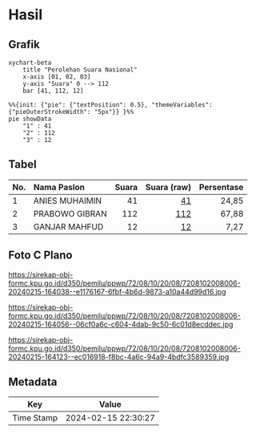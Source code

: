 # Hasil

## Grafik

```mermaid
xychart-beta
    title "Perolehan Suara Nasional"
    x-axis [01, 02, 03]
    y-axis "Suara" 0 --> 112
    bar [41, 112, 12]
```

```mermaid
%%{init: {"pie": {"textPosition": 0.5}, "themeVariables": {"pieOuterStrokeWidth": "5px"}} }%%
pie showData
    "1" : 41
    "2" : 112
    "3" : 12
```

## Tabel

| No. | Nama Paslon    | Suara | Suara (raw) | Persentase |
|:--- |:-------------- | -----:| -----------:| ----------:|
| 1   | ANIES MUHAIMIN | 41    | [41][p-1]   | 24,85      |
| 2   | PRABOWO GIBRAN | 112   | [112][p-2]  | 67,88      |
| 3   | GANJAR MAHFUD  | 12    | [12][p-3]   | 7,27       |


[p-1]: https://github.com/gigit-pemilu/pemilu-2024/blob/main/pilpres/hitung-suara/sub/72-sulawesi-tengah/sub/08-parigi-moutong/sub/10-tinombo-selatan/sub/2008-sigega-bersehati/sub/006-tps/sub/paslon-1.txt
[p-2]: https://github.com/gigit-pemilu/pemilu-2024/blob/main/pilpres/hitung-suara/sub/72-sulawesi-tengah/sub/08-parigi-moutong/sub/10-tinombo-selatan/sub/2008-sigega-bersehati/sub/006-tps/sub/paslon-2.txt
[p-3]: https://github.com/gigit-pemilu/pemilu-2024/blob/main/pilpres/hitung-suara/sub/72-sulawesi-tengah/sub/08-parigi-moutong/sub/10-tinombo-selatan/sub/2008-sigega-bersehati/sub/006-tps/sub/paslon-3.txt

## Foto C Plano

https://sirekap-obj-formc.kpu.go.id/d350/pemilu/ppwp/72/08/10/20/08/7208102008006-20240215-164038--e1176167-6fbf-4b6d-9873-a10a44d99d16.jpg

https://sirekap-obj-formc.kpu.go.id/d350/pemilu/ppwp/72/08/10/20/08/7208102008006-20240215-164056--06cf0a6c-c604-4dab-9c50-6c01d8ecddec.jpg

https://sirekap-obj-formc.kpu.go.id/d350/pemilu/ppwp/72/08/10/20/08/7208102008006-20240215-164123--ec016918-f8bc-4a6c-94a9-4bdfc3589359.jpg


## Metadata

| Key        | Value               |
| ---------- | ------------------- |
| Time Stamp | 2024-02-15 22:30:27 |



